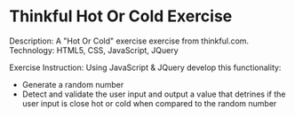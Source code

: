 # Thinkful Hot Or Cold Exercise
Description: A "Hot Or Cold" exercise exercise from thinkful.com. 
Technology: HTML5, CSS, JavaScript, JQuery

Exercise Instruction: Using JavaScript & JQuery develop this functionality:
- Generate a random number
- Detect and validate the user input and output a value that detrines if the user input is close hot or cold when compared to the random number
